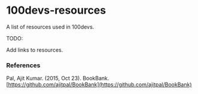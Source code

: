 # 100devs-resources
A list of resources used in 100devs.

TODO:

Add links to resources.

### References

Pal, Ajit Kumar. (2015, Oct 23). BookBank. [https://github.com/ajitpal/BookBank](https://github.com/ajitpal/BookBank)


